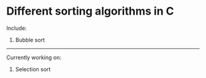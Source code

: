 # Different sorting algorithms in C

Include:
1. Bubble sort

---

Currently working on:
1. Selection sort
